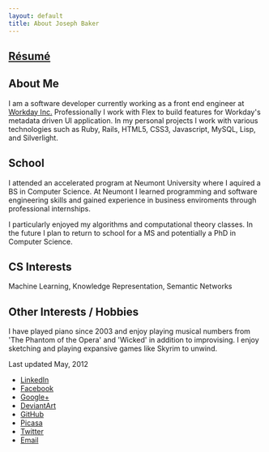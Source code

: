 ```yaml
---
layout: default
title: About Joseph Baker
---
```


<article class="bl-about">
  <h2 class="bl-resume_link"><a href="/pages/resume.html">R&eacute;sum&eacute;</a></h2>
</article>

<article class="bl-about">
  <h2>About Me</h2>
  <p>I am a software developer currently working as a front end engineer at <a href="http://www.workday.com">Workday Inc.</a> Professionally I work with Flex to build features for Workday's metadata driven UI application. In my personal projects I work with various technologies such as Ruby, Rails, HTML5, CSS3, Javascript, MySQL, Lisp, and Silverlight.</p>
  <h2>School</h2>
  <p>I attended an accelerated program at Neumont University where I aquired a BS in Computer Science. At Neumont I learned programming and software engineering skills and gained experience in business enviroments through professional internships.</p>
  <p>I particularly enjoyed my algorithms and computational theory classes. In the future I plan to return to school for a MS and potentially a PhD in Computer Science.</p>
  <h2>CS Interests</h2>
  <p>Machine Learning, Knowledge Representation, Semantic Networks</p>
  <h2>Other Interests / Hobbies</h2>
  <p>I have played piano since 2003 and enjoy playing musical numbers from 'The Phantom of the Opera' and 'Wicked' in addition to improvising. I enjoy sketching and playing expansive games like Skyrim to unwind.</p>
  <footer>
    <date class="bl-info" pubdate="05-2012">Last updated May, 2012</date>
  </footer>
</article>

<article class="bl-about">
  <ul class="bl-social_links">
    <li><a href="http://www.linkedin.com/pub/joseph-baker/b/a5a/76" target="_blank">LinkedIn</a></li>
    <li><a href="http://www.facebook.com/profile.php?id=727096715" target="_blank">Facebook</a></li>
    <li><a href="https://plus.google.com/114434765567690468241" target="_blank">Google+</a></li>
    <li><a href="http://blatherwock.deviantart.com/" target="_blank">DeviantArt</a></li>
    <li><a href="https://github.com/blatherwock" target="_blank">GitHub</a></li>
    <li><a href="https://picasaweb.google.com/Joseph.Baker31" target="_blank">Picasa</a></li>
    <li><a href="http://twitter.com/josephbaker_" target="_blank">Twitter</a></li>
    <li class="bl-email_item"><a class="bl-email" href="/" data-email="MVvjjMGyA2bygrben99wGhJ9VSaY/bTEgenDoXsa8ZrCpwl7OBYYdpn8AnY=">Email</a></li>
  </ul>
</article>
